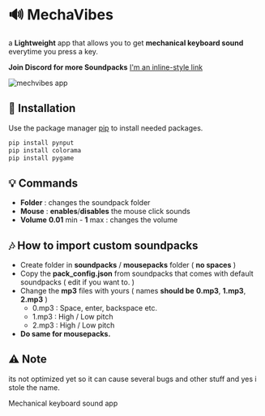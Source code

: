 # 🔊 MechaVibes

a **Lightweight** app that allows you to get **mechanical keyboard sound** everytime you press a key.

**Join Discord for more Soundpacks** [I'm an inline-style link]([https://www.google.com](https://discord.gg/FQkRFbzY6E))

![mechvibes app](https://cdn.discordapp.com/attachments/1124338967001710684/1162080947261407302/image.png?ex=653aa338&is=65282e38&hm=db17792006bd020a8be1ef1c5fe3f37b6c818e9b824e6ae776c774439b2c0c6a&)

## 🔧 Installation

Use the package manager [pip](https://pip.pypa.io/en/stable/) to install needed packages.

```bash
pip install pynput
pip install colorama
pip install pygame
```

## 💡 Commands
- **Folder** : changes the soundpack folder
- **Mouse** : **enables**/**disables** the mouse click sounds
- **Volume** **0.01** min - **1** max : changes the volume

## 🎶 How to import custom soundpacks

- Create folder in **soundpacks** / **mousepacks** folder ( **no spaces** )
- Copy the **pack_config.json** from soundpacks that comes with default soundpacks ( edit if you want to. )
- Change the **mp3** files with yours ( names **should be** **0.mp3**, **1.mp3**, **2.mp3** )
  - 0.mp3 : Space, enter, backspace etc.
  - 1.mp3 : High / Low pitch
  - 2.mp3 : High / Low pitch
- **Do same for mousepacks.**

## ⚠️ Note

its not optimized yet so it can cause several bugs and other stuff and yes i stole the name.



Mechanical keyboard sound app
